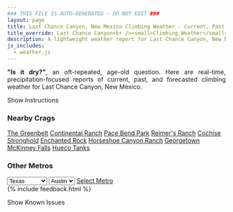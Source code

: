 ```yaml
---
### THIS FILE IS AUTO-GENERATED - DO NOT EDIT ###
layout: page
title: Last Chance Canyon, New Mexico Climbing Weather - Current, Past, and Forecasted Report
title_override: Last Chance Canyon<br /><small>Climbing Weather</small>
description: A lightweight weather report for Last Chance Canyon, New Mexico. Optimized for slow internet connections.
js_includes:
  - weather.js
---
```


<section class="measure center lh-copy f5-ns f6 ph2 mv4" style="text-align: justify;">
<strong>"Is it dry?"</strong>, an oft-repeated, age-old question. Here are real-time,
precipitation-focused reports of current, past, and forecasted climbing weather for Last Chance Canyon, New Mexico.
</section>

<p id="settings-toggle" class="mw5 b center tc hover-light-red black-70 pointer">Show Instructions</p>
<section id="settings" class="overflow-hidden" style="display:none;">
    <div class="mv2 ph2 center">
        <div class="fn f6 tc pv2">
            <p class="measure lh-copy center"><strong>Show/hide hourly forecasts</strong> by clicking the desired day.</p>
            <hr class="mw5 p0 mv2 o-60 b0 bt b--light-red light-red bg-light-red">
            <p class="measure lh-copy center"><strong>Current and Past conditions</strong> are measured by the nearest weather station. <strong>Forecast conditions</strong> are calculated and polled separately.</p>
            <hr class="mw5 p0 mv2 o-60 b0 bt b--light-red light-red bg-light-red">
            <p class="measure lh-copy center"><strong>Having issues?</strong> Try <a id="clear-cache" class="no-underline relative fancy-link light-red hover-light-red" href="#">clearing the local cache</a>.</p>
            <hr class="mw5 p0 mv2 o-60 b0 bt b--light-red light-red bg-light-red">
            <p class="measure lh-copy center">Weather data sourced from <a class="no-underline fancy-link relative light-red" target="_blank" href="https://www.weather.gov/documentation/services-web-api">weather.gov</a>.</p>
        </div>
    </div>
</section>
<section id="weather" data-crag="last-chance-canyon-new-mexico" class="mv4-ns mv3 ph2 center"></section>
<section id="nearby" class="tc lh-copy">
  <h3>Nearby Crags</h3>
<a class="nowrap no-underline fancy-link relative light-red mh3" href="/crags/the-greenbelt-texas-weather.html">The Greenbelt</a>
<a class="nowrap no-underline fancy-link relative light-red mh3" href="/crags/continental-ranch-texas-weather.html">Continental Ranch</a>
<a class="nowrap no-underline fancy-link relative light-red mh3" href="/crags/pace-bend-park-texas-weather.html">Pace Bend Park</a>
<a class="nowrap no-underline fancy-link relative light-red mh3" href="/crags/reimers-ranch-texas-weather.html">Reimer's Ranch</a>
<a class="nowrap no-underline fancy-link relative light-red mh3" href="/crags/cochise-stronghold-arizona-weather.html">Cochise Stronghold</a>
<a class="nowrap no-underline fancy-link relative light-red mh3" href="/crags/enchanted-rock-texas-weather.html">Enchanted Rock</a>
<a class="nowrap no-underline fancy-link relative light-red mh3" href="/crags/horseshoe-canyon-ranch-arkansas-weather.html">Horseshoe Canyon Ranch</a>
<a class="nowrap no-underline fancy-link relative light-red mh3" href="/crags/georgetown-texas-weather.html">Georgetown</a>
<a class="nowrap no-underline fancy-link relative light-red mh3" href="/crags/mckinney-falls-texas-weather.html">McKinney Falls</a>
<a class="nowrap no-underline fancy-link relative light-red mh3" href="/crags/hueco-tanks-texas-weather.html">Hueco Tanks</a>
</section>
<section id="nearby" class="tc lh-copy">
  <h3>Other Metros</h3>
  <select class="ma1 bg-near-white pa2" id="stateSel">
    <option value="Texas" selected>Texas</option>
    <option value="Washington">Washington</option>
    <option value="Colorado">Colorado</option>
    <option value="Tennessee">Tennessee</option>
    <option value="Utah">Utah</option>
    <option value="California">California</option>
  </select>
  <select class="ma1 bg-near-white pa2" id="citySel">
    <option value="Austin" selected>Austin</option>
  </select>
  <a id="selectMetro" class="f6 link dim ph3 pv2 ma1 dib white bg-light-red" href="/crags/austin-texas-weather.html">Select Metro</a>
  <script>
    var states = [];
    states["Texas"] = "Austin"
    states["Washington"] = "Seattle"
    states["Colorado"] = "Denver"
    states["Tennessee"] = "Nashville"
    states["Utah"] = "Salt Lake City"
    states["California"] = "San Francisco|Los Angeles"
  </script>
</section>
{% include feedback.html %}
<p id="issues-toggle" class="mw5 b center tc hover-light-red black-70 pointer">Show Known Issues</p>
<section id="issues" class="overflow-hidden tc f6">
</section>

<script>
  var weekly_MAF_16_149 = {"updated":"2021-08-01T07:46:04+00:00","units":"us","forecastGenerator":"BaselineForecastGenerator","generatedAt":"2021-08-01T08:42:16+00:00","updateTime":"2021-08-01T07:46:04+00:00","validTimes":"2021-08-01T01:00:00+00:00/P8DT6H","elevation":{"value":1432.8648,"unitCode":"unit:m"},"periods":[{"number":1,"name":"Overnight","startTime":"2021-08-01T02:00:00-06:00","endTime":"2021-08-01T06:00:00-06:00","isDaytime":false,"temperature":70,"temperatureUnit":"F","temperatureTrend":null,"windSpeed":"7 mph","windDirection":"NE","icon":"https://api.weather.gov/icons/land/night/tsra_hi,20?size=medium","shortForecast":"Isolated Showers And Thunderstorms","detailedForecast":"Isolated showers and thunderstorms. Mostly cloudy, with a low around 70. Northeast wind around 7 mph. Chance of precipitation is 20%. New rainfall amounts less than a tenth of an inch possible."},{"number":2,"name":"Sunday","startTime":"2021-08-01T06:00:00-06:00","endTime":"2021-08-01T18:00:00-06:00","isDaytime":true,"temperature":85,"temperatureUnit":"F","temperatureTrend":null,"windSpeed":"9 to 13 mph","windDirection":"NE","icon":"https://api.weather.gov/icons/land/day/tsra_sct,30/tsra_sct,70?size=medium","shortForecast":"Chance Showers And Thunderstorms","detailedForecast":"A chance of showers and thunderstorms. Partly sunny, with a high near 85. Northeast wind 9 to 13 mph, with gusts as high as 18 mph. Chance of precipitation is 70%. New rainfall amounts less than a tenth of an inch possible."},{"number":3,"name":"Sunday Night","startTime":"2021-08-01T18:00:00-06:00","endTime":"2021-08-02T06:00:00-06:00","isDaytime":false,"temperature":66,"temperatureUnit":"F","temperatureTrend":null,"windSpeed":"10 to 20 mph","windDirection":"NE","icon":"https://api.weather.gov/icons/land/night/tsra,70/tsra,60?size=medium","shortForecast":"Chance Showers And Thunderstorms","detailedForecast":"A chance of showers and thunderstorms. Mostly cloudy, with a low around 66. Northeast wind 10 to 20 mph, with gusts as high as 29 mph. Chance of precipitation is 70%. New rainfall amounts between a tenth and quarter of an inch possible."},{"number":4,"name":"Monday","startTime":"2021-08-02T06:00:00-06:00","endTime":"2021-08-02T18:00:00-06:00","isDaytime":true,"temperature":82,"temperatureUnit":"F","temperatureTrend":null,"windSpeed":"15 mph","windDirection":"ENE","icon":"https://api.weather.gov/icons/land/day/tsra_sct,60?size=medium","shortForecast":"Chance Showers And Thunderstorms","detailedForecast":"A chance of showers and thunderstorms. Mostly cloudy, with a high near 82. East northeast wind around 15 mph, with gusts as high as 21 mph. Chance of precipitation is 60%."},{"number":5,"name":"Monday Night","startTime":"2021-08-02T18:00:00-06:00","endTime":"2021-08-03T06:00:00-06:00","isDaytime":false,"temperature":66,"temperatureUnit":"F","temperatureTrend":null,"windSpeed":"7 to 13 mph","windDirection":"ENE","icon":"https://api.weather.gov/icons/land/night/tsra_hi,40/tsra_hi,20?size=medium","shortForecast":"Chance Showers And Thunderstorms","detailedForecast":"A chance of showers and thunderstorms. Mostly cloudy, with a low around 66. East northeast wind 7 to 13 mph, with gusts as high as 18 mph. Chance of precipitation is 40%."},{"number":6,"name":"Tuesday","startTime":"2021-08-03T06:00:00-06:00","endTime":"2021-08-03T18:00:00-06:00","isDaytime":true,"temperature":82,"temperatureUnit":"F","temperatureTrend":null,"windSpeed":"6 to 9 mph","windDirection":"ESE","icon":"https://api.weather.gov/icons/land/day/tsra_hi,30/tsra_hi,50?size=medium","shortForecast":"Chance Showers And Thunderstorms","detailedForecast":"A chance of showers and thunderstorms. Mostly sunny, with a high near 82. East southeast wind 6 to 9 mph. Chance of precipitation is 50%."},{"number":7,"name":"Tuesday Night","startTime":"2021-08-03T18:00:00-06:00","endTime":"2021-08-04T06:00:00-06:00","isDaytime":false,"temperature":66,"temperatureUnit":"F","temperatureTrend":null,"windSpeed":"5 to 9 mph","windDirection":"SE","icon":"https://api.weather.gov/icons/land/night/tsra_hi,40/tsra_hi,20?size=medium","shortForecast":"Chance Showers And Thunderstorms","detailedForecast":"A chance of showers and thunderstorms. Partly cloudy, with a low around 66. Southeast wind 5 to 9 mph. Chance of precipitation is 40%."},{"number":8,"name":"Wednesday","startTime":"2021-08-04T06:00:00-06:00","endTime":"2021-08-04T18:00:00-06:00","isDaytime":true,"temperature":83,"temperatureUnit":"F","temperatureTrend":null,"windSpeed":"5 to 10 mph","windDirection":"SE","icon":"https://api.weather.gov/icons/land/day/tsra_hi,20/tsra_hi,40?size=medium","shortForecast":"Chance Showers And Thunderstorms","detailedForecast":"A chance of showers and thunderstorms. Mostly sunny, with a high near 83. Southeast wind 5 to 10 mph. Chance of precipitation is 40%."},{"number":9,"name":"Wednesday Night","startTime":"2021-08-04T18:00:00-06:00","endTime":"2021-08-05T06:00:00-06:00","isDaytime":false,"temperature":64,"temperatureUnit":"F","temperatureTrend":null,"windSpeed":"6 to 10 mph","windDirection":"E","icon":"https://api.weather.gov/icons/land/night/tsra_hi,30/tsra_hi,20?size=medium","shortForecast":"Chance Showers And Thunderstorms","detailedForecast":"A chance of showers and thunderstorms. Mostly cloudy, with a low around 64. East wind 6 to 10 mph. Chance of precipitation is 30%."},{"number":10,"name":"Thursday","startTime":"2021-08-05T06:00:00-06:00","endTime":"2021-08-05T18:00:00-06:00","isDaytime":true,"temperature":80,"temperatureUnit":"F","temperatureTrend":null,"windSpeed":"6 to 10 mph","windDirection":"E","icon":"https://api.weather.gov/icons/land/day/tsra_hi,20/tsra_hi,30?size=medium","shortForecast":"Chance Showers And Thunderstorms","detailedForecast":"A chance of showers and thunderstorms. Mostly sunny, with a high near 80. Chance of precipitation is 30%."},{"number":11,"name":"Thursday Night","startTime":"2021-08-05T18:00:00-06:00","endTime":"2021-08-06T06:00:00-06:00","isDaytime":false,"temperature":65,"temperatureUnit":"F","temperatureTrend":null,"windSpeed":"5 to 10 mph","windDirection":"SE","icon":"https://api.weather.gov/icons/land/night/sct?size=medium","shortForecast":"Partly Cloudy","detailedForecast":"Partly cloudy, with a low around 65."},{"number":12,"name":"Friday","startTime":"2021-08-06T06:00:00-06:00","endTime":"2021-08-06T18:00:00-06:00","isDaytime":true,"temperature":85,"temperatureUnit":"F","temperatureTrend":null,"windSpeed":"5 to 10 mph","windDirection":"S","icon":"https://api.weather.gov/icons/land/day/sct/tsra_hi,20?size=medium","shortForecast":"Mostly Sunny then Slight Chance Showers And Thunderstorms","detailedForecast":"A slight chance of showers and thunderstorms after noon. Mostly sunny, with a high near 85. Chance of precipitation is 20%."},{"number":13,"name":"Friday Night","startTime":"2021-08-06T18:00:00-06:00","endTime":"2021-08-07T06:00:00-06:00","isDaytime":false,"temperature":67,"temperatureUnit":"F","temperatureTrend":null,"windSpeed":"7 to 10 mph","windDirection":"S","icon":"https://api.weather.gov/icons/land/night/sct?size=medium","shortForecast":"Partly Cloudy","detailedForecast":"Partly cloudy, with a low around 67."},{"number":14,"name":"Saturday","startTime":"2021-08-07T06:00:00-06:00","endTime":"2021-08-07T18:00:00-06:00","isDaytime":true,"temperature":87,"temperatureUnit":"F","temperatureTrend":null,"windSpeed":"7 to 10 mph","windDirection":"SW","icon":"https://api.weather.gov/icons/land/day/sct/tsra_hi,20?size=medium","shortForecast":"Mostly Sunny then Slight Chance Showers And Thunderstorms","detailedForecast":"A slight chance of showers and thunderstorms after noon. Mostly sunny, with a high near 87. Chance of precipitation is 20%."}]}
  var hourly_MAF_16_149 = {"@context":["https://geojson.org/geojson-ld/geojson-context.jsonld",{"@version":"1.1","wx":"https://api.weather.gov/ontology#","geo":"http://www.opengis.net/ont/geosparql#","unit":"http://codes.wmo.int/common/unit/","@vocab":"https://api.weather.gov/ontology#"}],"type":"Feature","geometry":{"type":"Polygon","coordinates":[[[-104.959325,32.2429823],[-104.9573598,32.2203925],[-104.93070320000001,32.222049600000005],[-104.93266310000001,32.244639600000006],[-104.959325,32.2429823]]]},"properties":{"updated":"2021-08-01T07:46:04+00:00","units":"us","forecastGenerator":"HourlyForecastGenerator","generatedAt":"2021-08-01T08:42:17+00:00","updateTime":"2021-08-01T07:46:04+00:00","validTimes":"2021-08-01T01:00:00+00:00/P8DT6H","elevation":{"value":1432.8648,"unitCode":"unit:m"},"periods":[{"number":1,"name":"","startTime":"2021-08-01T02:00:00-06:00","endTime":"2021-08-01T03:00:00-06:00","isDaytime":false,"temperature":74,"temperatureUnit":"F","temperatureTrend":null,"windSpeed":"6 mph","windDirection":"NE","icon":"https://api.weather.gov/icons/land/night/tsra_hi,20?size=small","shortForecast":"Isolated Showers And Thunderstorms","detailedForecast":""},{"number":2,"name":"","startTime":"2021-08-01T03:00:00-06:00","endTime":"2021-08-01T04:00:00-06:00","isDaytime":false,"temperature":73,"temperatureUnit":"F","temperatureTrend":null,"windSpeed":"6 mph","windDirection":"NE","icon":"https://api.weather.gov/icons/land/night/tsra_hi,20?size=small","shortForecast":"Isolated Showers And Thunderstorms","detailedForecast":""},{"number":3,"name":"","startTime":"2021-08-01T04:00:00-06:00","endTime":"2021-08-01T05:00:00-06:00","isDaytime":false,"temperature":72,"temperatureUnit":"F","temperatureTrend":null,"windSpeed":"7 mph","windDirection":"NE","icon":"https://api.weather.gov/icons/land/night/tsra_hi,20?size=small","shortForecast":"Isolated Showers And Thunderstorms","detailedForecast":""},{"number":4,"name":"","startTime":"2021-08-01T05:00:00-06:00","endTime":"2021-08-01T06:00:00-06:00","isDaytime":false,"temperature":72,"temperatureUnit":"F","temperatureTrend":null,"windSpeed":"6 mph","windDirection":"NE","icon":"https://api.weather.gov/icons/land/night/tsra_sct,20?size=small","shortForecast":"Isolated Showers And Thunderstorms","detailedForecast":""},{"number":5,"name":"","startTime":"2021-08-01T06:00:00-06:00","endTime":"2021-08-01T07:00:00-06:00","isDaytime":true,"temperature":71,"temperatureUnit":"F","temperatureTrend":null,"windSpeed":"10 mph","windDirection":"NNE","icon":"https://api.weather.gov/icons/land/day/tsra_sct,30?size=small","shortForecast":"Scattered Showers And Thunderstorms","detailedForecast":""},{"number":6,"name":"","startTime":"2021-08-01T07:00:00-06:00","endTime":"2021-08-01T08:00:00-06:00","isDaytime":true,"temperature":70,"temperatureUnit":"F","temperatureTrend":null,"windSpeed":"12 mph","windDirection":"NE","icon":"https://api.weather.gov/icons/land/day/tsra_sct,30?size=small","shortForecast":"Scattered Showers And Thunderstorms","detailedForecast":""},{"number":7,"name":"","startTime":"2021-08-01T08:00:00-06:00","endTime":"2021-08-01T09:00:00-06:00","isDaytime":true,"temperature":73,"temperatureUnit":"F","temperatureTrend":null,"windSpeed":"12 mph","windDirection":"NE","icon":"https://api.weather.gov/icons/land/day/tsra_sct,30?size=small","shortForecast":"Scattered Showers And Thunderstorms","detailedForecast":""},{"number":8,"name":"","startTime":"2021-08-01T09:00:00-06:00","endTime":"2021-08-01T10:00:00-06:00","isDaytime":true,"temperature":76,"temperatureUnit":"F","temperatureTrend":null,"windSpeed":"13 mph","windDirection":"NE","icon":"https://api.weather.gov/icons/land/day/tsra_hi,30?size=small","shortForecast":"Scattered Showers And Thunderstorms","detailedForecast":""},{"number":9,"name":"","startTime":"2021-08-01T10:00:00-06:00","endTime":"2021-08-01T11:00:00-06:00","isDaytime":true,"temperature":78,"temperatureUnit":"F","temperatureTrend":null,"windSpeed":"12 mph","windDirection":"NE","icon":"https://api.weather.gov/icons/land/day/tsra_sct,30?size=small","shortForecast":"Scattered Showers And Thunderstorms","detailedForecast":""},{"number":10,"name":"","startTime":"2021-08-01T11:00:00-06:00","endTime":"2021-08-01T12:00:00-06:00","isDaytime":true,"temperature":81,"temperatureUnit":"F","temperatureTrend":null,"windSpeed":"12 mph","windDirection":"NE","icon":"https://api.weather.gov/icons/land/day/tsra_sct,30?size=small","shortForecast":"Scattered Showers And Thunderstorms","detailedForecast":""},{"number":11,"name":"","startTime":"2021-08-01T12:00:00-06:00","endTime":"2021-08-01T13:00:00-06:00","isDaytime":true,"temperature":83,"temperatureUnit":"F","temperatureTrend":null,"windSpeed":"12 mph","windDirection":"NE","icon":"https://api.weather.gov/icons/land/day/tsra_sct,70?size=small","shortForecast":"Chance Showers And Thunderstorms","detailedForecast":""},{"number":12,"name":"","startTime":"2021-08-01T13:00:00-06:00","endTime":"2021-08-01T14:00:00-06:00","isDaytime":true,"temperature":83,"temperatureUnit":"F","temperatureTrend":null,"windSpeed":"10 mph","windDirection":"ENE","icon":"https://api.weather.gov/icons/land/day/tsra_sct,70?size=small","shortForecast":"Chance Showers And Thunderstorms","detailedForecast":""},{"number":13,"name":"","startTime":"2021-08-01T14:00:00-06:00","endTime":"2021-08-01T15:00:00-06:00","isDaytime":true,"temperature":85,"temperatureUnit":"F","temperatureTrend":null,"windSpeed":"12 mph","windDirection":"ENE","icon":"https://api.weather.gov/icons/land/day/tsra_sct,70?size=small","shortForecast":"Chance Showers And Thunderstorms","detailedForecast":""},{"number":14,"name":"","startTime":"2021-08-01T15:00:00-06:00","endTime":"2021-08-01T16:00:00-06:00","isDaytime":true,"temperature":84,"temperatureUnit":"F","temperatureTrend":null,"windSpeed":"12 mph","windDirection":"E","icon":"https://api.weather.gov/icons/land/day/tsra_sct,70?size=small","shortForecast":"Chance Showers And Thunderstorms","detailedForecast":""},{"number":15,"name":"","startTime":"2021-08-01T16:00:00-06:00","endTime":"2021-08-01T17:00:00-06:00","isDaytime":true,"temperature":84,"temperatureUnit":"F","temperatureTrend":null,"windSpeed":"10 mph","windDirection":"ENE","icon":"https://api.weather.gov/icons/land/day/tsra_sct?size=small","shortForecast":"Chance Showers And Thunderstorms","detailedForecast":""},{"number":16,"name":"","startTime":"2021-08-01T17:00:00-06:00","endTime":"2021-08-01T18:00:00-06:00","isDaytime":true,"temperature":82,"temperatureUnit":"F","temperatureTrend":null,"windSpeed":"9 mph","windDirection":"NE","icon":"https://api.weather.gov/icons/land/day/tsra?size=small","shortForecast":"Chance Showers And Thunderstorms","detailedForecast":""},{"number":17,"name":"","startTime":"2021-08-01T18:00:00-06:00","endTime":"2021-08-01T19:00:00-06:00","isDaytime":false,"temperature":81,"temperatureUnit":"F","temperatureTrend":null,"windSpeed":"10 mph","windDirection":"NE","icon":"https://api.weather.gov/icons/land/night/tsra?size=small","shortForecast":"Chance Showers And Thunderstorms","detailedForecast":""},{"number":18,"name":"","startTime":"2021-08-01T19:00:00-06:00","endTime":"2021-08-01T20:00:00-06:00","isDaytime":false,"temperature":78,"temperatureUnit":"F","temperatureTrend":null,"windSpeed":"13 mph","windDirection":"NE","icon":"https://api.weather.gov/icons/land/night/tsra?size=small","shortForecast":"Chance Showers And Thunderstorms","detailedForecast":""},{"number":19,"name":"","startTime":"2021-08-01T20:00:00-06:00","endTime":"2021-08-01T21:00:00-06:00","isDaytime":false,"temperature":75,"temperatureUnit":"F","temperatureTrend":null,"windSpeed":"16 mph","windDirection":"NE","icon":"https://api.weather.gov/icons/land/night/tsra?size=small","shortForecast":"Chance Showers And Thunderstorms","detailedForecast":""},{"number":20,"name":"","startTime":"2021-08-01T21:00:00-06:00","endTime":"2021-08-01T22:00:00-06:00","isDaytime":false,"temperature":72,"temperatureUnit":"F","temperatureTrend":null,"windSpeed":"20 mph","windDirection":"ENE","icon":"https://api.weather.gov/icons/land/night/tsra?size=small","shortForecast":"Chance Showers And Thunderstorms","detailedForecast":""},{"number":21,"name":"","startTime":"2021-08-01T22:00:00-06:00","endTime":"2021-08-01T23:00:00-06:00","isDaytime":false,"temperature":70,"temperatureUnit":"F","temperatureTrend":null,"windSpeed":"20 mph","windDirection":"ENE","icon":"https://api.weather.gov/icons/land/night/tsra?size=small","shortForecast":"Chance Showers And Thunderstorms","detailedForecast":""},{"number":22,"name":"","startTime":"2021-08-01T23:00:00-06:00","endTime":"2021-08-02T00:00:00-06:00","isDaytime":false,"temperature":69,"temperatureUnit":"F","temperatureTrend":null,"windSpeed":"20 mph","windDirection":"ENE","icon":"https://api.weather.gov/icons/land/night/tsra?size=small","shortForecast":"Chance Showers And Thunderstorms","detailedForecast":""},{"number":23,"name":"","startTime":"2021-08-02T00:00:00-06:00","endTime":"2021-08-02T01:00:00-06:00","isDaytime":false,"temperature":68,"temperatureUnit":"F","temperatureTrend":null,"windSpeed":"18 mph","windDirection":"NE","icon":"https://api.weather.gov/icons/land/night/tsra_sct?size=small","shortForecast":"Chance Showers And Thunderstorms","detailedForecast":""},{"number":24,"name":"","startTime":"2021-08-02T01:00:00-06:00","endTime":"2021-08-02T02:00:00-06:00","isDaytime":false,"temperature":67,"temperatureUnit":"F","temperatureTrend":null,"windSpeed":"16 mph","windDirection":"NE","icon":"https://api.weather.gov/icons/land/night/tsra_sct?size=small","shortForecast":"Chance Showers And Thunderstorms","detailedForecast":""},{"number":25,"name":"","startTime":"2021-08-02T02:00:00-06:00","endTime":"2021-08-02T03:00:00-06:00","isDaytime":false,"temperature":67,"temperatureUnit":"F","temperatureTrend":null,"windSpeed":"15 mph","windDirection":"NE","icon":"https://api.weather.gov/icons/land/night/tsra?size=small","shortForecast":"Chance Showers And Thunderstorms","detailedForecast":""},{"number":26,"name":"","startTime":"2021-08-02T03:00:00-06:00","endTime":"2021-08-02T04:00:00-06:00","isDaytime":false,"temperature":66,"temperatureUnit":"F","temperatureTrend":null,"windSpeed":"14 mph","windDirection":"NE","icon":"https://api.weather.gov/icons/land/night/tsra?size=small","shortForecast":"Chance Showers And Thunderstorms","detailedForecast":""},{"number":27,"name":"","startTime":"2021-08-02T04:00:00-06:00","endTime":"2021-08-02T05:00:00-06:00","isDaytime":false,"temperature":67,"temperatureUnit":"F","temperatureTrend":null,"windSpeed":"13 mph","windDirection":"NE","icon":"https://api.weather.gov/icons/land/night/tsra?size=small","shortForecast":"Chance Showers And Thunderstorms","detailedForecast":""},{"number":28,"name":"","startTime":"2021-08-02T05:00:00-06:00","endTime":"2021-08-02T06:00:00-06:00","isDaytime":false,"temperature":66,"temperatureUnit":"F","temperatureTrend":null,"windSpeed":"13 mph","windDirection":"NE","icon":"https://api.weather.gov/icons/land/night/tsra?size=small","shortForecast":"Chance Showers And Thunderstorms","detailedForecast":""},{"number":29,"name":"","startTime":"2021-08-02T06:00:00-06:00","endTime":"2021-08-02T07:00:00-06:00","isDaytime":true,"temperature":66,"temperatureUnit":"F","temperatureTrend":null,"windSpeed":"13 mph","windDirection":"NE","icon":"https://api.weather.gov/icons/land/day/tsra?size=small","shortForecast":"Chance Showers And Thunderstorms","detailedForecast":""},{"number":30,"name":"","startTime":"2021-08-02T07:00:00-06:00","endTime":"2021-08-02T08:00:00-06:00","isDaytime":true,"temperature":66,"temperatureUnit":"F","temperatureTrend":null,"windSpeed":"13 mph","windDirection":"NE","icon":"https://api.weather.gov/icons/land/day/tsra?size=small","shortForecast":"Chance Showers And Thunderstorms","detailedForecast":""},{"number":31,"name":"","startTime":"2021-08-02T08:00:00-06:00","endTime":"2021-08-02T09:00:00-06:00","isDaytime":true,"temperature":69,"temperatureUnit":"F","temperatureTrend":null,"windSpeed":"14 mph","windDirection":"NE","icon":"https://api.weather.gov/icons/land/day/tsra?size=small","shortForecast":"Chance Showers And Thunderstorms","detailedForecast":""},{"number":32,"name":"","startTime":"2021-08-02T09:00:00-06:00","endTime":"2021-08-02T10:00:00-06:00","isDaytime":true,"temperature":70,"temperatureUnit":"F","temperatureTrend":null,"windSpeed":"14 mph","windDirection":"NE","icon":"https://api.weather.gov/icons/land/day/tsra?size=small","shortForecast":"Chance Showers And Thunderstorms","detailedForecast":""},{"number":33,"name":"","startTime":"2021-08-02T10:00:00-06:00","endTime":"2021-08-02T11:00:00-06:00","isDaytime":true,"temperature":73,"temperatureUnit":"F","temperatureTrend":null,"windSpeed":"14 mph","windDirection":"NE","icon":"https://api.weather.gov/icons/land/day/tsra?size=small","shortForecast":"Chance Showers And Thunderstorms","detailedForecast":""},{"number":34,"name":"","startTime":"2021-08-02T11:00:00-06:00","endTime":"2021-08-02T12:00:00-06:00","isDaytime":true,"temperature":76,"temperatureUnit":"F","temperatureTrend":null,"windSpeed":"14 mph","windDirection":"ENE","icon":"https://api.weather.gov/icons/land/day/tsra?size=small","shortForecast":"Chance Showers And Thunderstorms","detailedForecast":""},{"number":35,"name":"","startTime":"2021-08-02T12:00:00-06:00","endTime":"2021-08-02T13:00:00-06:00","isDaytime":true,"temperature":78,"temperatureUnit":"F","temperatureTrend":null,"windSpeed":"14 mph","windDirection":"ENE","icon":"https://api.weather.gov/icons/land/day/tsra?size=small","shortForecast":"Chance Showers And Thunderstorms","detailedForecast":""},{"number":36,"name":"","startTime":"2021-08-02T13:00:00-06:00","endTime":"2021-08-02T14:00:00-06:00","isDaytime":true,"temperature":79,"temperatureUnit":"F","temperatureTrend":null,"windSpeed":"14 mph","windDirection":"ENE","icon":"https://api.weather.gov/icons/land/day/tsra_sct?size=small","shortForecast":"Chance Showers And Thunderstorms","detailedForecast":""},{"number":37,"name":"","startTime":"2021-08-02T14:00:00-06:00","endTime":"2021-08-02T15:00:00-06:00","isDaytime":true,"temperature":81,"temperatureUnit":"F","temperatureTrend":null,"windSpeed":"14 mph","windDirection":"ENE","icon":"https://api.weather.gov/icons/land/day/tsra_sct?size=small","shortForecast":"Chance Showers And Thunderstorms","detailedForecast":""},{"number":38,"name":"","startTime":"2021-08-02T15:00:00-06:00","endTime":"2021-08-02T16:00:00-06:00","isDaytime":true,"temperature":82,"temperatureUnit":"F","temperatureTrend":null,"windSpeed":"15 mph","windDirection":"ENE","icon":"https://api.weather.gov/icons/land/day/tsra_sct?size=small","shortForecast":"Chance Showers And Thunderstorms","detailedForecast":""},{"number":39,"name":"","startTime":"2021-08-02T16:00:00-06:00","endTime":"2021-08-02T17:00:00-06:00","isDaytime":true,"temperature":82,"temperatureUnit":"F","temperatureTrend":null,"windSpeed":"14 mph","windDirection":"ENE","icon":"https://api.weather.gov/icons/land/day/tsra_hi?size=small","shortForecast":"Chance Showers And Thunderstorms","detailedForecast":""},{"number":40,"name":"","startTime":"2021-08-02T17:00:00-06:00","endTime":"2021-08-02T18:00:00-06:00","isDaytime":true,"temperature":81,"temperatureUnit":"F","temperatureTrend":null,"windSpeed":"14 mph","windDirection":"ENE","icon":"https://api.weather.gov/icons/land/day/tsra_hi?size=small","shortForecast":"Chance Showers And Thunderstorms","detailedForecast":""},{"number":41,"name":"","startTime":"2021-08-02T18:00:00-06:00","endTime":"2021-08-02T19:00:00-06:00","isDaytime":false,"temperature":79,"temperatureUnit":"F","temperatureTrend":null,"windSpeed":"13 mph","windDirection":"ENE","icon":"https://api.weather.gov/icons/land/night/tsra_hi?size=small","shortForecast":"Chance Showers And Thunderstorms","detailedForecast":""},{"number":42,"name":"","startTime":"2021-08-02T19:00:00-06:00","endTime":"2021-08-02T20:00:00-06:00","isDaytime":false,"temperature":77,"temperatureUnit":"F","temperatureTrend":null,"windSpeed":"12 mph","windDirection":"ENE","icon":"https://api.weather.gov/icons/land/night/tsra_hi?size=small","shortForecast":"Chance Showers And Thunderstorms","detailedForecast":""},{"number":43,"name":"","startTime":"2021-08-02T20:00:00-06:00","endTime":"2021-08-02T21:00:00-06:00","isDaytime":false,"temperature":75,"temperatureUnit":"F","temperatureTrend":null,"windSpeed":"12 mph","windDirection":"ENE","icon":"https://api.weather.gov/icons/land/night/tsra_hi?size=small","shortForecast":"Chance Showers And Thunderstorms","detailedForecast":""},{"number":44,"name":"","startTime":"2021-08-02T21:00:00-06:00","endTime":"2021-08-02T22:00:00-06:00","isDaytime":false,"temperature":73,"temperatureUnit":"F","temperatureTrend":null,"windSpeed":"10 mph","windDirection":"ENE","icon":"https://api.weather.gov/icons/land/night/tsra_hi?size=small","shortForecast":"Chance Showers And Thunderstorms","detailedForecast":""},{"number":45,"name":"","startTime":"2021-08-02T22:00:00-06:00","endTime":"2021-08-02T23:00:00-06:00","isDaytime":false,"temperature":71,"temperatureUnit":"F","temperatureTrend":null,"windSpeed":"10 mph","windDirection":"ENE","icon":"https://api.weather.gov/icons/land/night/tsra_hi?size=small","shortForecast":"Chance Showers And Thunderstorms","detailedForecast":""},{"number":46,"name":"","startTime":"2021-08-02T23:00:00-06:00","endTime":"2021-08-03T00:00:00-06:00","isDaytime":false,"temperature":70,"temperatureUnit":"F","temperatureTrend":null,"windSpeed":"9 mph","windDirection":"ENE","icon":"https://api.weather.gov/icons/land/night/tsra_hi?size=small","shortForecast":"Chance Showers And Thunderstorms","detailedForecast":""},{"number":47,"name":"","startTime":"2021-08-03T00:00:00-06:00","endTime":"2021-08-03T01:00:00-06:00","isDaytime":false,"temperature":69,"temperatureUnit":"F","temperatureTrend":null,"windSpeed":"9 mph","windDirection":"ENE","icon":"https://api.weather.gov/icons/land/night/tsra_hi?size=small","shortForecast":"Slight Chance Showers And Thunderstorms","detailedForecast":""},{"number":48,"name":"","startTime":"2021-08-03T01:00:00-06:00","endTime":"2021-08-03T02:00:00-06:00","isDaytime":false,"temperature":69,"temperatureUnit":"F","temperatureTrend":null,"windSpeed":"8 mph","windDirection":"ENE","icon":"https://api.weather.gov/icons/land/night/tsra_hi?size=small","shortForecast":"Slight Chance Showers And Thunderstorms","detailedForecast":""},{"number":49,"name":"","startTime":"2021-08-03T02:00:00-06:00","endTime":"2021-08-03T03:00:00-06:00","isDaytime":false,"temperature":68,"temperatureUnit":"F","temperatureTrend":null,"windSpeed":"8 mph","windDirection":"ENE","icon":"https://api.weather.gov/icons/land/night/tsra_hi?size=small","shortForecast":"Slight Chance Showers And Thunderstorms","detailedForecast":""},{"number":50,"name":"","startTime":"2021-08-03T03:00:00-06:00","endTime":"2021-08-03T04:00:00-06:00","isDaytime":false,"temperature":68,"temperatureUnit":"F","temperatureTrend":null,"windSpeed":"8 mph","windDirection":"ENE","icon":"https://api.weather.gov/icons/land/night/tsra_hi?size=small","shortForecast":"Slight Chance Showers And Thunderstorms","detailedForecast":""},{"number":51,"name":"","startTime":"2021-08-03T04:00:00-06:00","endTime":"2021-08-03T05:00:00-06:00","isDaytime":false,"temperature":67,"temperatureUnit":"F","temperatureTrend":null,"windSpeed":"8 mph","windDirection":"ENE","icon":"https://api.weather.gov/icons/land/night/tsra_hi?size=small","shortForecast":"Slight Chance Showers And Thunderstorms","detailedForecast":""},{"number":52,"name":"","startTime":"2021-08-03T05:00:00-06:00","endTime":"2021-08-03T06:00:00-06:00","isDaytime":false,"temperature":66,"temperatureUnit":"F","temperatureTrend":null,"windSpeed":"7 mph","windDirection":"ENE","icon":"https://api.weather.gov/icons/land/night/tsra_hi?size=small","shortForecast":"Slight Chance Showers And Thunderstorms","detailedForecast":""},{"number":53,"name":"","startTime":"2021-08-03T06:00:00-06:00","endTime":"2021-08-03T07:00:00-06:00","isDaytime":true,"temperature":66,"temperatureUnit":"F","temperatureTrend":null,"windSpeed":"7 mph","windDirection":"ENE","icon":"https://api.weather.gov/icons/land/day/tsra_hi?size=small","shortForecast":"Chance Showers And Thunderstorms","detailedForecast":""},{"number":54,"name":"","startTime":"2021-08-03T07:00:00-06:00","endTime":"2021-08-03T08:00:00-06:00","isDaytime":true,"temperature":68,"temperatureUnit":"F","temperatureTrend":null,"windSpeed":"7 mph","windDirection":"ENE","icon":"https://api.weather.gov/icons/land/day/tsra_hi?size=small","shortForecast":"Chance Showers And Thunderstorms","detailedForecast":""},{"number":55,"name":"","startTime":"2021-08-03T08:00:00-06:00","endTime":"2021-08-03T09:00:00-06:00","isDaytime":true,"temperature":70,"temperatureUnit":"F","temperatureTrend":null,"windSpeed":"7 mph","windDirection":"E","icon":"https://api.weather.gov/icons/land/day/tsra_hi?size=small","shortForecast":"Chance Showers And Thunderstorms","detailedForecast":""},{"number":56,"name":"","startTime":"2021-08-03T09:00:00-06:00","endTime":"2021-08-03T10:00:00-06:00","isDaytime":true,"temperature":73,"temperatureUnit":"F","temperatureTrend":null,"windSpeed":"7 mph","windDirection":"E","icon":"https://api.weather.gov/icons/land/day/tsra_hi?size=small","shortForecast":"Chance Showers And Thunderstorms","detailedForecast":""},{"number":57,"name":"","startTime":"2021-08-03T10:00:00-06:00","endTime":"2021-08-03T11:00:00-06:00","isDaytime":true,"temperature":75,"temperatureUnit":"F","temperatureTrend":null,"windSpeed":"6 mph","windDirection":"ESE","icon":"https://api.weather.gov/icons/land/day/tsra_hi?size=small","shortForecast":"Chance Showers And Thunderstorms","detailedForecast":""},{"number":58,"name":"","startTime":"2021-08-03T11:00:00-06:00","endTime":"2021-08-03T12:00:00-06:00","isDaytime":true,"temperature":77,"temperatureUnit":"F","temperatureTrend":null,"windSpeed":"6 mph","windDirection":"ESE","icon":"https://api.weather.gov/icons/land/day/tsra_hi?size=small","shortForecast":"Chance Showers And Thunderstorms","detailedForecast":""},{"number":59,"name":"","startTime":"2021-08-03T12:00:00-06:00","endTime":"2021-08-03T13:00:00-06:00","isDaytime":true,"temperature":79,"temperatureUnit":"F","temperatureTrend":null,"windSpeed":"6 mph","windDirection":"SE","icon":"https://api.weather.gov/icons/land/day/tsra_hi?size=small","shortForecast":"Chance Showers And Thunderstorms","detailedForecast":""},{"number":60,"name":"","startTime":"2021-08-03T13:00:00-06:00","endTime":"2021-08-03T14:00:00-06:00","isDaytime":true,"temperature":80,"temperatureUnit":"F","temperatureTrend":null,"windSpeed":"7 mph","windDirection":"SE","icon":"https://api.weather.gov/icons/land/day/tsra_hi?size=small","shortForecast":"Chance Showers And Thunderstorms","detailedForecast":""},{"number":61,"name":"","startTime":"2021-08-03T14:00:00-06:00","endTime":"2021-08-03T15:00:00-06:00","isDaytime":true,"temperature":81,"temperatureUnit":"F","temperatureTrend":null,"windSpeed":"7 mph","windDirection":"ESE","icon":"https://api.weather.gov/icons/land/day/tsra_hi?size=small","shortForecast":"Chance Showers And Thunderstorms","detailedForecast":""},{"number":62,"name":"","startTime":"2021-08-03T15:00:00-06:00","endTime":"2021-08-03T16:00:00-06:00","isDaytime":true,"temperature":82,"temperatureUnit":"F","temperatureTrend":null,"windSpeed":"8 mph","windDirection":"ESE","icon":"https://api.weather.gov/icons/land/day/tsra_hi?size=small","shortForecast":"Chance Showers And Thunderstorms","detailedForecast":""},{"number":63,"name":"","startTime":"2021-08-03T16:00:00-06:00","endTime":"2021-08-03T17:00:00-06:00","isDaytime":true,"temperature":82,"temperatureUnit":"F","temperatureTrend":null,"windSpeed":"9 mph","windDirection":"ESE","icon":"https://api.weather.gov/icons/land/day/tsra_hi?size=small","shortForecast":"Chance Showers And Thunderstorms","detailedForecast":""},{"number":64,"name":"","startTime":"2021-08-03T17:00:00-06:00","endTime":"2021-08-03T18:00:00-06:00","isDaytime":true,"temperature":82,"temperatureUnit":"F","temperatureTrend":null,"windSpeed":"9 mph","windDirection":"ESE","icon":"https://api.weather.gov/icons/land/day/tsra_hi?size=small","shortForecast":"Chance Showers And Thunderstorms","detailedForecast":""},{"number":65,"name":"","startTime":"2021-08-03T18:00:00-06:00","endTime":"2021-08-03T19:00:00-06:00","isDaytime":false,"temperature":81,"temperatureUnit":"F","temperatureTrend":null,"windSpeed":"9 mph","windDirection":"ESE","icon":"https://api.weather.gov/icons/land/night/tsra_hi?size=small","shortForecast":"Chance Showers And Thunderstorms","detailedForecast":""},{"number":66,"name":"","startTime":"2021-08-03T19:00:00-06:00","endTime":"2021-08-03T20:00:00-06:00","isDaytime":false,"temperature":78,"temperatureUnit":"F","temperatureTrend":null,"windSpeed":"9 mph","windDirection":"ESE","icon":"https://api.weather.gov/icons/land/night/tsra_hi?size=small","shortForecast":"Chance Showers And Thunderstorms","detailedForecast":""},{"number":67,"name":"","startTime":"2021-08-03T20:00:00-06:00","endTime":"2021-08-03T21:00:00-06:00","isDaytime":false,"temperature":75,"temperatureUnit":"F","temperatureTrend":null,"windSpeed":"9 mph","windDirection":"ESE","icon":"https://api.weather.gov/icons/land/night/tsra_hi?size=small","shortForecast":"Chance Showers And Thunderstorms","detailedForecast":""},{"number":68,"name":"","startTime":"2021-08-03T21:00:00-06:00","endTime":"2021-08-03T22:00:00-06:00","isDaytime":false,"temperature":72,"temperatureUnit":"F","temperatureTrend":null,"windSpeed":"9 mph","windDirection":"ESE","icon":"https://api.weather.gov/icons/land/night/tsra_hi?size=small","shortForecast":"Chance Showers And Thunderstorms","detailedForecast":""},{"number":69,"name":"","startTime":"2021-08-03T22:00:00-06:00","endTime":"2021-08-03T23:00:00-06:00","isDaytime":false,"temperature":70,"temperatureUnit":"F","temperatureTrend":null,"windSpeed":"8 mph","windDirection":"ESE","icon":"https://api.weather.gov/icons/land/night/tsra_hi?size=small","shortForecast":"Chance Showers And Thunderstorms","detailedForecast":""},{"number":70,"name":"","startTime":"2021-08-03T23:00:00-06:00","endTime":"2021-08-04T00:00:00-06:00","isDaytime":false,"temperature":69,"temperatureUnit":"F","temperatureTrend":null,"windSpeed":"8 mph","windDirection":"SE","icon":"https://api.weather.gov/icons/land/night/tsra_hi?size=small","shortForecast":"Chance Showers And Thunderstorms","detailedForecast":""},{"number":71,"name":"","startTime":"2021-08-04T00:00:00-06:00","endTime":"2021-08-04T01:00:00-06:00","isDaytime":false,"temperature":69,"temperatureUnit":"F","temperatureTrend":null,"windSpeed":"7 mph","windDirection":"SE","icon":"https://api.weather.gov/icons/land/night/tsra_hi?size=small","shortForecast":"Slight Chance Showers And Thunderstorms","detailedForecast":""},{"number":72,"name":"","startTime":"2021-08-04T01:00:00-06:00","endTime":"2021-08-04T02:00:00-06:00","isDaytime":false,"temperature":69,"temperatureUnit":"F","temperatureTrend":null,"windSpeed":"7 mph","windDirection":"SE","icon":"https://api.weather.gov/icons/land/night/tsra_hi?size=small","shortForecast":"Slight Chance Showers And Thunderstorms","detailedForecast":""},{"number":73,"name":"","startTime":"2021-08-04T02:00:00-06:00","endTime":"2021-08-04T03:00:00-06:00","isDaytime":false,"temperature":69,"temperatureUnit":"F","temperatureTrend":null,"windSpeed":"6 mph","windDirection":"SE","icon":"https://api.weather.gov/icons/land/night/tsra_hi?size=small","shortForecast":"Slight Chance Showers And Thunderstorms","detailedForecast":""},{"number":74,"name":"","startTime":"2021-08-04T03:00:00-06:00","endTime":"2021-08-04T04:00:00-06:00","isDaytime":false,"temperature":68,"temperatureUnit":"F","temperatureTrend":null,"windSpeed":"6 mph","windDirection":"SE","icon":"https://api.weather.gov/icons/land/night/tsra_hi?size=small","shortForecast":"Slight Chance Showers And Thunderstorms","detailedForecast":""},{"number":75,"name":"","startTime":"2021-08-04T04:00:00-06:00","endTime":"2021-08-04T05:00:00-06:00","isDaytime":false,"temperature":67,"temperatureUnit":"F","temperatureTrend":null,"windSpeed":"6 mph","windDirection":"SE","icon":"https://api.weather.gov/icons/land/night/tsra_hi?size=small","shortForecast":"Slight Chance Showers And Thunderstorms","detailedForecast":""},{"number":76,"name":"","startTime":"2021-08-04T05:00:00-06:00","endTime":"2021-08-04T06:00:00-06:00","isDaytime":false,"temperature":66,"temperatureUnit":"F","temperatureTrend":null,"windSpeed":"5 mph","windDirection":"SE","icon":"https://api.weather.gov/icons/land/night/tsra_hi?size=small","shortForecast":"Slight Chance Showers And Thunderstorms","detailedForecast":""},{"number":77,"name":"","startTime":"2021-08-04T06:00:00-06:00","endTime":"2021-08-04T07:00:00-06:00","isDaytime":true,"temperature":66,"temperatureUnit":"F","temperatureTrend":null,"windSpeed":"5 mph","windDirection":"SE","icon":"https://api.weather.gov/icons/land/day/tsra_hi?size=small","shortForecast":"Slight Chance Showers And Thunderstorms","detailedForecast":""},{"number":78,"name":"","startTime":"2021-08-04T07:00:00-06:00","endTime":"2021-08-04T08:00:00-06:00","isDaytime":true,"temperature":68,"temperatureUnit":"F","temperatureTrend":null,"windSpeed":"5 mph","windDirection":"SSE","icon":"https://api.weather.gov/icons/land/day/tsra_hi?size=small","shortForecast":"Slight Chance Showers And Thunderstorms","detailedForecast":""},{"number":79,"name":"","startTime":"2021-08-04T08:00:00-06:00","endTime":"2021-08-04T09:00:00-06:00","isDaytime":true,"temperature":71,"temperatureUnit":"F","temperatureTrend":null,"windSpeed":"6 mph","windDirection":"SSE","icon":"https://api.weather.gov/icons/land/day/tsra_hi?size=small","shortForecast":"Slight Chance Showers And Thunderstorms","detailedForecast":""},{"number":80,"name":"","startTime":"2021-08-04T09:00:00-06:00","endTime":"2021-08-04T10:00:00-06:00","isDaytime":true,"temperature":75,"temperatureUnit":"F","temperatureTrend":null,"windSpeed":"6 mph","windDirection":"SSE","icon":"https://api.weather.gov/icons/land/day/tsra_hi?size=small","shortForecast":"Slight Chance Showers And Thunderstorms","detailedForecast":""},{"number":81,"name":"","startTime":"2021-08-04T10:00:00-06:00","endTime":"2021-08-04T11:00:00-06:00","isDaytime":true,"temperature":78,"temperatureUnit":"F","temperatureTrend":null,"windSpeed":"7 mph","windDirection":"SSE","icon":"https://api.weather.gov/icons/land/day/tsra_hi?size=small","shortForecast":"Slight Chance Showers And Thunderstorms","detailedForecast":""},{"number":82,"name":"","startTime":"2021-08-04T11:00:00-06:00","endTime":"2021-08-04T12:00:00-06:00","isDaytime":true,"temperature":80,"temperatureUnit":"F","temperatureTrend":null,"windSpeed":"7 mph","windDirection":"SSE","icon":"https://api.weather.gov/icons/land/day/tsra_hi?size=small","shortForecast":"Slight Chance Showers And Thunderstorms","detailedForecast":""},{"number":83,"name":"","startTime":"2021-08-04T12:00:00-06:00","endTime":"2021-08-04T13:00:00-06:00","isDaytime":true,"temperature":82,"temperatureUnit":"F","temperatureTrend":null,"windSpeed":"8 mph","windDirection":"SSE","icon":"https://api.weather.gov/icons/land/day/tsra_hi?size=small","shortForecast":"Chance Showers And Thunderstorms","detailedForecast":""},{"number":84,"name":"","startTime":"2021-08-04T13:00:00-06:00","endTime":"2021-08-04T14:00:00-06:00","isDaytime":true,"temperature":83,"temperatureUnit":"F","temperatureTrend":null,"windSpeed":"9 mph","windDirection":"SE","icon":"https://api.weather.gov/icons/land/day/tsra_hi?size=small","shortForecast":"Chance Showers And Thunderstorms","detailedForecast":""},{"number":85,"name":"","startTime":"2021-08-04T14:00:00-06:00","endTime":"2021-08-04T15:00:00-06:00","isDaytime":true,"temperature":83,"temperatureUnit":"F","temperatureTrend":null,"windSpeed":"9 mph","windDirection":"SE","icon":"https://api.weather.gov/icons/land/day/tsra_hi?size=small","shortForecast":"Chance Showers And Thunderstorms","detailedForecast":""},{"number":86,"name":"","startTime":"2021-08-04T15:00:00-06:00","endTime":"2021-08-04T16:00:00-06:00","isDaytime":true,"temperature":83,"temperatureUnit":"F","temperatureTrend":null,"windSpeed":"10 mph","windDirection":"ESE","icon":"https://api.weather.gov/icons/land/day/tsra_hi?size=small","shortForecast":"Chance Showers And Thunderstorms","detailedForecast":""},{"number":87,"name":"","startTime":"2021-08-04T16:00:00-06:00","endTime":"2021-08-04T17:00:00-06:00","isDaytime":true,"temperature":81,"temperatureUnit":"F","temperatureTrend":null,"windSpeed":"10 mph","windDirection":"ESE","icon":"https://api.weather.gov/icons/land/day/tsra_hi?size=small","shortForecast":"Chance Showers And Thunderstorms","detailedForecast":""},{"number":88,"name":"","startTime":"2021-08-04T17:00:00-06:00","endTime":"2021-08-04T18:00:00-06:00","isDaytime":true,"temperature":80,"temperatureUnit":"F","temperatureTrend":null,"windSpeed":"10 mph","windDirection":"E","icon":"https://api.weather.gov/icons/land/day/tsra_hi?size=small","shortForecast":"Chance Showers And Thunderstorms","detailedForecast":""},{"number":89,"name":"","startTime":"2021-08-04T18:00:00-06:00","endTime":"2021-08-04T19:00:00-06:00","isDaytime":false,"temperature":77,"temperatureUnit":"F","temperatureTrend":null,"windSpeed":"10 mph","windDirection":"E","icon":"https://api.weather.gov/icons/land/night/tsra_sct?size=small","shortForecast":"Chance Showers And Thunderstorms","detailedForecast":""},{"number":90,"name":"","startTime":"2021-08-04T19:00:00-06:00","endTime":"2021-08-04T20:00:00-06:00","isDaytime":false,"temperature":75,"temperatureUnit":"F","temperatureTrend":null,"windSpeed":"10 mph","windDirection":"E","icon":"https://api.weather.gov/icons/land/night/tsra_sct?size=small","shortForecast":"Chance Showers And Thunderstorms","detailedForecast":""},{"number":91,"name":"","startTime":"2021-08-04T20:00:00-06:00","endTime":"2021-08-04T21:00:00-06:00","isDaytime":false,"temperature":72,"temperatureUnit":"F","temperatureTrend":null,"windSpeed":"9 mph","windDirection":"ESE","icon":"https://api.weather.gov/icons/land/night/tsra_sct?size=small","shortForecast":"Chance Showers And Thunderstorms","detailedForecast":""},{"number":92,"name":"","startTime":"2021-08-04T21:00:00-06:00","endTime":"2021-08-04T22:00:00-06:00","isDaytime":false,"temperature":70,"temperatureUnit":"F","temperatureTrend":null,"windSpeed":"9 mph","windDirection":"ESE","icon":"https://api.weather.gov/icons/land/night/tsra_sct?size=small","shortForecast":"Chance Showers And Thunderstorms","detailedForecast":""},{"number":93,"name":"","startTime":"2021-08-04T22:00:00-06:00","endTime":"2021-08-04T23:00:00-06:00","isDaytime":false,"temperature":68,"temperatureUnit":"F","temperatureTrend":null,"windSpeed":"8 mph","windDirection":"ESE","icon":"https://api.weather.gov/icons/land/night/tsra_sct?size=small","shortForecast":"Chance Showers And Thunderstorms","detailedForecast":""},{"number":94,"name":"","startTime":"2021-08-04T23:00:00-06:00","endTime":"2021-08-05T00:00:00-06:00","isDaytime":false,"temperature":67,"temperatureUnit":"F","temperatureTrend":null,"windSpeed":"8 mph","windDirection":"ESE","icon":"https://api.weather.gov/icons/land/night/tsra_sct?size=small","shortForecast":"Chance Showers And Thunderstorms","detailedForecast":""},{"number":95,"name":"","startTime":"2021-08-05T00:00:00-06:00","endTime":"2021-08-05T01:00:00-06:00","isDaytime":false,"temperature":67,"temperatureUnit":"F","temperatureTrend":null,"windSpeed":"7 mph","windDirection":"ESE","icon":"https://api.weather.gov/icons/land/night/tsra_hi?size=small","shortForecast":"Slight Chance Showers And Thunderstorms","detailedForecast":""},{"number":96,"name":"","startTime":"2021-08-05T01:00:00-06:00","endTime":"2021-08-05T02:00:00-06:00","isDaytime":false,"temperature":66,"temperatureUnit":"F","temperatureTrend":null,"windSpeed":"7 mph","windDirection":"E","icon":"https://api.weather.gov/icons/land/night/tsra_hi?size=small","shortForecast":"Slight Chance Showers And Thunderstorms","detailedForecast":""},{"number":97,"name":"","startTime":"2021-08-05T02:00:00-06:00","endTime":"2021-08-05T03:00:00-06:00","isDaytime":false,"temperature":66,"temperatureUnit":"F","temperatureTrend":null,"windSpeed":"6 mph","windDirection":"ENE","icon":"https://api.weather.gov/icons/land/night/tsra_hi?size=small","shortForecast":"Slight Chance Showers And Thunderstorms","detailedForecast":""},{"number":98,"name":"","startTime":"2021-08-05T03:00:00-06:00","endTime":"2021-08-05T04:00:00-06:00","isDaytime":false,"temperature":65,"temperatureUnit":"F","temperatureTrend":null,"windSpeed":"6 mph","windDirection":"ENE","icon":"https://api.weather.gov/icons/land/night/tsra_hi?size=small","shortForecast":"Slight Chance Showers And Thunderstorms","detailedForecast":""},{"number":99,"name":"","startTime":"2021-08-05T04:00:00-06:00","endTime":"2021-08-05T05:00:00-06:00","isDaytime":false,"temperature":65,"temperatureUnit":"F","temperatureTrend":null,"windSpeed":"6 mph","windDirection":"ENE","icon":"https://api.weather.gov/icons/land/night/tsra_hi?size=small","shortForecast":"Slight Chance Showers And Thunderstorms","detailedForecast":""},{"number":100,"name":"","startTime":"2021-08-05T05:00:00-06:00","endTime":"2021-08-05T06:00:00-06:00","isDaytime":false,"temperature":64,"temperatureUnit":"F","temperatureTrend":null,"windSpeed":"6 mph","windDirection":"ENE","icon":"https://api.weather.gov/icons/land/night/tsra_hi?size=small","shortForecast":"Slight Chance Showers And Thunderstorms","detailedForecast":""},{"number":101,"name":"","startTime":"2021-08-05T06:00:00-06:00","endTime":"2021-08-05T07:00:00-06:00","isDaytime":true,"temperature":64,"temperatureUnit":"F","temperatureTrend":null,"windSpeed":"6 mph","windDirection":"ENE","icon":"https://api.weather.gov/icons/land/day/tsra_hi?size=small","shortForecast":"Slight Chance Showers And Thunderstorms","detailedForecast":""},{"number":102,"name":"","startTime":"2021-08-05T07:00:00-06:00","endTime":"2021-08-05T08:00:00-06:00","isDaytime":true,"temperature":66,"temperatureUnit":"F","temperatureTrend":null,"windSpeed":"6 mph","windDirection":"ENE","icon":"https://api.weather.gov/icons/land/day/tsra_hi?size=small","shortForecast":"Slight Chance Showers And Thunderstorms","detailedForecast":""},{"number":103,"name":"","startTime":"2021-08-05T08:00:00-06:00","endTime":"2021-08-05T09:00:00-06:00","isDaytime":true,"temperature":69,"temperatureUnit":"F","temperatureTrend":null,"windSpeed":"6 mph","windDirection":"ENE","icon":"https://api.weather.gov/icons/land/day/tsra_hi?size=small","shortForecast":"Slight Chance Showers And Thunderstorms","detailedForecast":""},{"number":104,"name":"","startTime":"2021-08-05T09:00:00-06:00","endTime":"2021-08-05T10:00:00-06:00","isDaytime":true,"temperature":71,"temperatureUnit":"F","temperatureTrend":null,"windSpeed":"6 mph","windDirection":"ENE","icon":"https://api.weather.gov/icons/land/day/tsra_hi?size=small","shortForecast":"Slight Chance Showers And Thunderstorms","detailedForecast":""},{"number":105,"name":"","startTime":"2021-08-05T10:00:00-06:00","endTime":"2021-08-05T11:00:00-06:00","isDaytime":true,"temperature":73,"temperatureUnit":"F","temperatureTrend":null,"windSpeed":"6 mph","windDirection":"E","icon":"https://api.weather.gov/icons/land/day/tsra_hi?size=small","shortForecast":"Slight Chance Showers And Thunderstorms","detailedForecast":""},{"number":106,"name":"","startTime":"2021-08-05T11:00:00-06:00","endTime":"2021-08-05T12:00:00-06:00","isDaytime":true,"temperature":75,"temperatureUnit":"F","temperatureTrend":null,"windSpeed":"6 mph","windDirection":"E","icon":"https://api.weather.gov/icons/land/day/tsra_hi?size=small","shortForecast":"Slight Chance Showers And Thunderstorms","detailedForecast":""},{"number":107,"name":"","startTime":"2021-08-05T12:00:00-06:00","endTime":"2021-08-05T13:00:00-06:00","isDaytime":true,"temperature":76,"temperatureUnit":"F","temperatureTrend":null,"windSpeed":"6 mph","windDirection":"E","icon":"https://api.weather.gov/icons/land/day/tsra_hi?size=small","shortForecast":"Chance Showers And Thunderstorms","detailedForecast":""},{"number":108,"name":"","startTime":"2021-08-05T13:00:00-06:00","endTime":"2021-08-05T14:00:00-06:00","isDaytime":true,"temperature":77,"temperatureUnit":"F","temperatureTrend":null,"windSpeed":"7 mph","windDirection":"E","icon":"https://api.weather.gov/icons/land/day/tsra_hi?size=small","shortForecast":"Chance Showers And Thunderstorms","detailedForecast":""},{"number":109,"name":"","startTime":"2021-08-05T14:00:00-06:00","endTime":"2021-08-05T15:00:00-06:00","isDaytime":true,"temperature":79,"temperatureUnit":"F","temperatureTrend":null,"windSpeed":"7 mph","windDirection":"E","icon":"https://api.weather.gov/icons/land/day/tsra_hi?size=small","shortForecast":"Chance Showers And Thunderstorms","detailedForecast":""},{"number":110,"name":"","startTime":"2021-08-05T15:00:00-06:00","endTime":"2021-08-05T16:00:00-06:00","isDaytime":true,"temperature":80,"temperatureUnit":"F","temperatureTrend":null,"windSpeed":"8 mph","windDirection":"E","icon":"https://api.weather.gov/icons/land/day/tsra_hi?size=small","shortForecast":"Chance Showers And Thunderstorms","detailedForecast":""},{"number":111,"name":"","startTime":"2021-08-05T16:00:00-06:00","endTime":"2021-08-05T17:00:00-06:00","isDaytime":true,"temperature":80,"temperatureUnit":"F","temperatureTrend":null,"windSpeed":"9 mph","windDirection":"E","icon":"https://api.weather.gov/icons/land/day/tsra_hi?size=small","shortForecast":"Chance Showers And Thunderstorms","detailedForecast":""},{"number":112,"name":"","startTime":"2021-08-05T17:00:00-06:00","endTime":"2021-08-05T18:00:00-06:00","isDaytime":true,"temperature":79,"temperatureUnit":"F","temperatureTrend":null,"windSpeed":"10 mph","windDirection":"ESE","icon":"https://api.weather.gov/icons/land/day/tsra_hi?size=small","shortForecast":"Chance Showers And Thunderstorms","detailedForecast":""},{"number":113,"name":"","startTime":"2021-08-05T18:00:00-06:00","endTime":"2021-08-05T19:00:00-06:00","isDaytime":false,"temperature":78,"temperatureUnit":"F","temperatureTrend":null,"windSpeed":"10 mph","windDirection":"ESE","icon":"https://api.weather.gov/icons/land/night/sct?size=small","shortForecast":"Partly Cloudy","detailedForecast":""},{"number":114,"name":"","startTime":"2021-08-05T19:00:00-06:00","endTime":"2021-08-05T20:00:00-06:00","isDaytime":false,"temperature":76,"temperatureUnit":"F","temperatureTrend":null,"windSpeed":"10 mph","windDirection":"ESE","icon":"https://api.weather.gov/icons/land/night/sct?size=small","shortForecast":"Partly Cloudy","detailedForecast":""},{"number":115,"name":"","startTime":"2021-08-05T20:00:00-06:00","endTime":"2021-08-05T21:00:00-06:00","isDaytime":false,"temperature":73,"temperatureUnit":"F","temperatureTrend":null,"windSpeed":"9 mph","windDirection":"ESE","icon":"https://api.weather.gov/icons/land/night/sct?size=small","shortForecast":"Partly Cloudy","detailedForecast":""},{"number":116,"name":"","startTime":"2021-08-05T21:00:00-06:00","endTime":"2021-08-05T22:00:00-06:00","isDaytime":false,"temperature":71,"temperatureUnit":"F","temperatureTrend":null,"windSpeed":"8 mph","windDirection":"ESE","icon":"https://api.weather.gov/icons/land/night/sct?size=small","shortForecast":"Partly Cloudy","detailedForecast":""},{"number":117,"name":"","startTime":"2021-08-05T22:00:00-06:00","endTime":"2021-08-05T23:00:00-06:00","isDaytime":false,"temperature":70,"temperatureUnit":"F","temperatureTrend":null,"windSpeed":"8 mph","windDirection":"ESE","icon":"https://api.weather.gov/icons/land/night/sct?size=small","shortForecast":"Partly Cloudy","detailedForecast":""},{"number":118,"name":"","startTime":"2021-08-05T23:00:00-06:00","endTime":"2021-08-06T00:00:00-06:00","isDaytime":false,"temperature":70,"temperatureUnit":"F","temperatureTrend":null,"windSpeed":"7 mph","windDirection":"ESE","icon":"https://api.weather.gov/icons/land/night/sct?size=small","shortForecast":"Partly Cloudy","detailedForecast":""},{"number":119,"name":"","startTime":"2021-08-06T00:00:00-06:00","endTime":"2021-08-06T01:00:00-06:00","isDaytime":false,"temperature":69,"temperatureUnit":"F","temperatureTrend":null,"windSpeed":"7 mph","windDirection":"ESE","icon":"https://api.weather.gov/icons/land/night/sct?size=small","shortForecast":"Partly Cloudy","detailedForecast":""},{"number":120,"name":"","startTime":"2021-08-06T01:00:00-06:00","endTime":"2021-08-06T02:00:00-06:00","isDaytime":false,"temperature":69,"temperatureUnit":"F","temperatureTrend":null,"windSpeed":"7 mph","windDirection":"ESE","icon":"https://api.weather.gov/icons/land/night/sct?size=small","shortForecast":"Partly Cloudy","detailedForecast":""},{"number":121,"name":"","startTime":"2021-08-06T02:00:00-06:00","endTime":"2021-08-06T03:00:00-06:00","isDaytime":false,"temperature":68,"temperatureUnit":"F","temperatureTrend":null,"windSpeed":"6 mph","windDirection":"ESE","icon":"https://api.weather.gov/icons/land/night/sct?size=small","shortForecast":"Partly Cloudy","detailedForecast":""},{"number":122,"name":"","startTime":"2021-08-06T03:00:00-06:00","endTime":"2021-08-06T04:00:00-06:00","isDaytime":false,"temperature":67,"temperatureUnit":"F","temperatureTrend":null,"windSpeed":"6 mph","windDirection":"ESE","icon":"https://api.weather.gov/icons/land/night/sct?size=small","shortForecast":"Partly Cloudy","detailedForecast":""},{"number":123,"name":"","startTime":"2021-08-06T04:00:00-06:00","endTime":"2021-08-06T05:00:00-06:00","isDaytime":false,"temperature":66,"temperatureUnit":"F","temperatureTrend":null,"windSpeed":"6 mph","windDirection":"SE","icon":"https://api.weather.gov/icons/land/night/sct?size=small","shortForecast":"Partly Cloudy","detailedForecast":""},{"number":124,"name":"","startTime":"2021-08-06T05:00:00-06:00","endTime":"2021-08-06T06:00:00-06:00","isDaytime":false,"temperature":65,"temperatureUnit":"F","temperatureTrend":null,"windSpeed":"5 mph","windDirection":"SE","icon":"https://api.weather.gov/icons/land/night/sct?size=small","shortForecast":"Partly Cloudy","detailedForecast":""},{"number":125,"name":"","startTime":"2021-08-06T06:00:00-06:00","endTime":"2021-08-06T07:00:00-06:00","isDaytime":true,"temperature":66,"temperatureUnit":"F","temperatureTrend":null,"windSpeed":"5 mph","windDirection":"SSE","icon":"https://api.weather.gov/icons/land/day/sct?size=small","shortForecast":"Mostly Sunny","detailedForecast":""},{"number":126,"name":"","startTime":"2021-08-06T07:00:00-06:00","endTime":"2021-08-06T08:00:00-06:00","isDaytime":true,"temperature":68,"temperatureUnit":"F","temperatureTrend":null,"windSpeed":"5 mph","windDirection":"S","icon":"https://api.weather.gov/icons/land/day/sct?size=small","shortForecast":"Mostly Sunny","detailedForecast":""},{"number":127,"name":"","startTime":"2021-08-06T08:00:00-06:00","endTime":"2021-08-06T09:00:00-06:00","isDaytime":true,"temperature":71,"temperatureUnit":"F","temperatureTrend":null,"windSpeed":"5 mph","windDirection":"SSW","icon":"https://api.weather.gov/icons/land/day/sct?size=small","shortForecast":"Mostly Sunny","detailedForecast":""},{"number":128,"name":"","startTime":"2021-08-06T09:00:00-06:00","endTime":"2021-08-06T10:00:00-06:00","isDaytime":true,"temperature":74,"temperatureUnit":"F","temperatureTrend":null,"windSpeed":"6 mph","windDirection":"SSW","icon":"https://api.weather.gov/icons/land/day/sct?size=small","shortForecast":"Mostly Sunny","detailedForecast":""},{"number":129,"name":"","startTime":"2021-08-06T10:00:00-06:00","endTime":"2021-08-06T11:00:00-06:00","isDaytime":true,"temperature":77,"temperatureUnit":"F","temperatureTrend":null,"windSpeed":"7 mph","windDirection":"SSW","icon":"https://api.weather.gov/icons/land/day/sct?size=small","shortForecast":"Mostly Sunny","detailedForecast":""},{"number":130,"name":"","startTime":"2021-08-06T11:00:00-06:00","endTime":"2021-08-06T12:00:00-06:00","isDaytime":true,"temperature":80,"temperatureUnit":"F","temperatureTrend":null,"windSpeed":"7 mph","windDirection":"SSW","icon":"https://api.weather.gov/icons/land/day/sct?size=small","shortForecast":"Mostly Sunny","detailedForecast":""},{"number":131,"name":"","startTime":"2021-08-06T12:00:00-06:00","endTime":"2021-08-06T13:00:00-06:00","isDaytime":true,"temperature":82,"temperatureUnit":"F","temperatureTrend":null,"windSpeed":"8 mph","windDirection":"SSW","icon":"https://api.weather.gov/icons/land/day/tsra_hi?size=small","shortForecast":"Slight Chance Showers And Thunderstorms","detailedForecast":""},{"number":132,"name":"","startTime":"2021-08-06T13:00:00-06:00","endTime":"2021-08-06T14:00:00-06:00","isDaytime":true,"temperature":84,"temperatureUnit":"F","temperatureTrend":null,"windSpeed":"8 mph","windDirection":"SSW","icon":"https://api.weather.gov/icons/land/day/tsra_hi?size=small","shortForecast":"Slight Chance Showers And Thunderstorms","detailedForecast":""},{"number":133,"name":"","startTime":"2021-08-06T14:00:00-06:00","endTime":"2021-08-06T15:00:00-06:00","isDaytime":true,"temperature":85,"temperatureUnit":"F","temperatureTrend":null,"windSpeed":"9 mph","windDirection":"SSW","icon":"https://api.weather.gov/icons/land/day/tsra_hi?size=small","shortForecast":"Slight Chance Showers And Thunderstorms","detailedForecast":""},{"number":134,"name":"","startTime":"2021-08-06T15:00:00-06:00","endTime":"2021-08-06T16:00:00-06:00","isDaytime":true,"temperature":85,"temperatureUnit":"F","temperatureTrend":null,"windSpeed":"9 mph","windDirection":"S","icon":"https://api.weather.gov/icons/land/day/tsra_hi?size=small","shortForecast":"Slight Chance Showers And Thunderstorms","detailedForecast":""},{"number":135,"name":"","startTime":"2021-08-06T16:00:00-06:00","endTime":"2021-08-06T17:00:00-06:00","isDaytime":true,"temperature":85,"temperatureUnit":"F","temperatureTrend":null,"windSpeed":"9 mph","windDirection":"S","icon":"https://api.weather.gov/icons/land/day/tsra_hi?size=small","shortForecast":"Slight Chance Showers And Thunderstorms","detailedForecast":""},{"number":136,"name":"","startTime":"2021-08-06T17:00:00-06:00","endTime":"2021-08-06T18:00:00-06:00","isDaytime":true,"temperature":84,"temperatureUnit":"F","temperatureTrend":null,"windSpeed":"10 mph","windDirection":"S","icon":"https://api.weather.gov/icons/land/day/tsra_hi?size=small","shortForecast":"Slight Chance Showers And Thunderstorms","detailedForecast":""},{"number":137,"name":"","startTime":"2021-08-06T18:00:00-06:00","endTime":"2021-08-06T19:00:00-06:00","isDaytime":false,"temperature":83,"temperatureUnit":"F","temperatureTrend":null,"windSpeed":"10 mph","windDirection":"S","icon":"https://api.weather.gov/icons/land/night/sct?size=small","shortForecast":"Partly Cloudy","detailedForecast":""},{"number":138,"name":"","startTime":"2021-08-06T19:00:00-06:00","endTime":"2021-08-06T20:00:00-06:00","isDaytime":false,"temperature":81,"temperatureUnit":"F","temperatureTrend":null,"windSpeed":"9 mph","windDirection":"S","icon":"https://api.weather.gov/icons/land/night/sct?size=small","shortForecast":"Partly Cloudy","detailedForecast":""},{"number":139,"name":"","startTime":"2021-08-06T20:00:00-06:00","endTime":"2021-08-06T21:00:00-06:00","isDaytime":false,"temperature":78,"temperatureUnit":"F","temperatureTrend":null,"windSpeed":"9 mph","windDirection":"S","icon":"https://api.weather.gov/icons/land/night/sct?size=small","shortForecast":"Partly Cloudy","detailedForecast":""},{"number":140,"name":"","startTime":"2021-08-06T21:00:00-06:00","endTime":"2021-08-06T22:00:00-06:00","isDaytime":false,"temperature":76,"temperatureUnit":"F","temperatureTrend":null,"windSpeed":"8 mph","windDirection":"SSE","icon":"https://api.weather.gov/icons/land/night/sct?size=small","shortForecast":"Partly Cloudy","detailedForecast":""},{"number":141,"name":"","startTime":"2021-08-06T22:00:00-06:00","endTime":"2021-08-06T23:00:00-06:00","isDaytime":false,"temperature":74,"temperatureUnit":"F","temperatureTrend":null,"windSpeed":"8 mph","windDirection":"S","icon":"https://api.weather.gov/icons/land/night/sct?size=small","shortForecast":"Partly Cloudy","detailedForecast":""},{"number":142,"name":"","startTime":"2021-08-06T23:00:00-06:00","endTime":"2021-08-07T00:00:00-06:00","isDaytime":false,"temperature":73,"temperatureUnit":"F","temperatureTrend":null,"windSpeed":"8 mph","windDirection":"S","icon":"https://api.weather.gov/icons/land/night/sct?size=small","shortForecast":"Partly Cloudy","detailedForecast":""},{"number":143,"name":"","startTime":"2021-08-07T00:00:00-06:00","endTime":"2021-08-07T01:00:00-06:00","isDaytime":false,"temperature":72,"temperatureUnit":"F","temperatureTrend":null,"windSpeed":"8 mph","windDirection":"S","icon":"https://api.weather.gov/icons/land/night/sct?size=small","shortForecast":"Partly Cloudy","detailedForecast":""},{"number":144,"name":"","startTime":"2021-08-07T01:00:00-06:00","endTime":"2021-08-07T02:00:00-06:00","isDaytime":false,"temperature":71,"temperatureUnit":"F","temperatureTrend":null,"windSpeed":"8 mph","windDirection":"S","icon":"https://api.weather.gov/icons/land/night/sct?size=small","shortForecast":"Partly Cloudy","detailedForecast":""},{"number":145,"name":"","startTime":"2021-08-07T02:00:00-06:00","endTime":"2021-08-07T03:00:00-06:00","isDaytime":false,"temperature":70,"temperatureUnit":"F","temperatureTrend":null,"windSpeed":"7 mph","windDirection":"SSW","icon":"https://api.weather.gov/icons/land/night/sct?size=small","shortForecast":"Partly Cloudy","detailedForecast":""},{"number":146,"name":"","startTime":"2021-08-07T03:00:00-06:00","endTime":"2021-08-07T04:00:00-06:00","isDaytime":false,"temperature":69,"temperatureUnit":"F","temperatureTrend":null,"windSpeed":"7 mph","windDirection":"SSW","icon":"https://api.weather.gov/icons/land/night/sct?size=small","shortForecast":"Partly Cloudy","detailedForecast":""},{"number":147,"name":"","startTime":"2021-08-07T04:00:00-06:00","endTime":"2021-08-07T05:00:00-06:00","isDaytime":false,"temperature":68,"temperatureUnit":"F","temperatureTrend":null,"windSpeed":"7 mph","windDirection":"SSW","icon":"https://api.weather.gov/icons/land/night/sct?size=small","shortForecast":"Partly Cloudy","detailedForecast":""},{"number":148,"name":"","startTime":"2021-08-07T05:00:00-06:00","endTime":"2021-08-07T06:00:00-06:00","isDaytime":false,"temperature":67,"temperatureUnit":"F","temperatureTrend":null,"windSpeed":"7 mph","windDirection":"SSW","icon":"https://api.weather.gov/icons/land/night/sct?size=small","shortForecast":"Partly Cloudy","detailedForecast":""},{"number":149,"name":"","startTime":"2021-08-07T06:00:00-06:00","endTime":"2021-08-07T07:00:00-06:00","isDaytime":true,"temperature":67,"temperatureUnit":"F","temperatureTrend":null,"windSpeed":"7 mph","windDirection":"SSW","icon":"https://api.weather.gov/icons/land/day/sct?size=small","shortForecast":"Mostly Sunny","detailedForecast":""},{"number":150,"name":"","startTime":"2021-08-07T07:00:00-06:00","endTime":"2021-08-07T08:00:00-06:00","isDaytime":true,"temperature":70,"temperatureUnit":"F","temperatureTrend":null,"windSpeed":"7 mph","windDirection":"SW","icon":"https://api.weather.gov/icons/land/day/sct?size=small","shortForecast":"Mostly Sunny","detailedForecast":""},{"number":151,"name":"","startTime":"2021-08-07T08:00:00-06:00","endTime":"2021-08-07T09:00:00-06:00","isDaytime":true,"temperature":73,"temperatureUnit":"F","temperatureTrend":null,"windSpeed":"7 mph","windDirection":"SW","icon":"https://api.weather.gov/icons/land/day/sct?size=small","shortForecast":"Mostly Sunny","detailedForecast":""},{"number":152,"name":"","startTime":"2021-08-07T09:00:00-06:00","endTime":"2021-08-07T10:00:00-06:00","isDaytime":true,"temperature":77,"temperatureUnit":"F","temperatureTrend":null,"windSpeed":"7 mph","windDirection":"SW","icon":"https://api.weather.gov/icons/land/day/sct?size=small","shortForecast":"Mostly Sunny","detailedForecast":""},{"number":153,"name":"","startTime":"2021-08-07T10:00:00-06:00","endTime":"2021-08-07T11:00:00-06:00","isDaytime":true,"temperature":80,"temperatureUnit":"F","temperatureTrend":null,"windSpeed":"8 mph","windDirection":"SW","icon":"https://api.weather.gov/icons/land/day/sct?size=small","shortForecast":"Mostly Sunny","detailedForecast":""},{"number":154,"name":"","startTime":"2021-08-07T11:00:00-06:00","endTime":"2021-08-07T12:00:00-06:00","isDaytime":true,"temperature":82,"temperatureUnit":"F","temperatureTrend":null,"windSpeed":"8 mph","windDirection":"SW","icon":"https://api.weather.gov/icons/land/day/sct?size=small","shortForecast":"Mostly Sunny","detailedForecast":""},{"number":155,"name":"","startTime":"2021-08-07T12:00:00-06:00","endTime":"2021-08-07T13:00:00-06:00","isDaytime":true,"temperature":84,"temperatureUnit":"F","temperatureTrend":null,"windSpeed":"9 mph","windDirection":"SW","icon":"https://api.weather.gov/icons/land/day/tsra_hi?size=small","shortForecast":"Slight Chance Showers And Thunderstorms","detailedForecast":""},{"number":156,"name":"","startTime":"2021-08-07T13:00:00-06:00","endTime":"2021-08-07T14:00:00-06:00","isDaytime":true,"temperature":85,"temperatureUnit":"F","temperatureTrend":null,"windSpeed":"10 mph","windDirection":"SW","icon":"https://api.weather.gov/icons/land/day/tsra_hi?size=small","shortForecast":"Slight Chance Showers And Thunderstorms","detailedForecast":""}]}}
  var crags_config = [
  {
    "name": "Last Chance Canyon",
    "note": "Limestone",
    "mountainProject": "https://www.mountainproject.com/area/105920274/last-chance-canyon",
    "station": "KGDP",
    "office": "MAF/16,149",
    "coordinates": [
      -104.754,
      32.234
    ]
  }
]</script>
